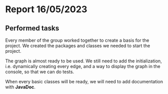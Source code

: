 # Report 16/05/2023

## Performed tasks

Every member of the group worked together to create a basis for the project. We created the packages and classes we needed to start the project.

The graph is almost ready to be used. We still need to add the initialization, i.e. dynamically creating every edge, and a way to display the graph in the console, so that we can do tests.

When every basic classes will be ready, we will need to add documentation with __JavaDoc__.
